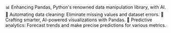 📊 Enhancing Pandas, Python's renowned data manipulation library, with AI.
🧹 Automating data cleaning: Eliminate missing values and dataset errors.
🎨 Crafting smarter, AI-powered visualizations with Pandas.
🔮 Predictive analytics: Forecast trends and make precise predictions for various metrics.
